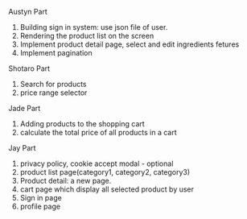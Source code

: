 Austyn Part
1. Building sign in system: use json file of user.
2. Rendering the product list on the screen
3. Implement product detail page, select and edit ingredients fetures
4. Implement pagination

Shotaro Part
1. Search for products
2. price range selector

Jade Part
1. Adding products to the shopping cart
2. calculate the total price of all products in a cart 

Jay Part
1. privacy policy, cookie accept modal - optional
2. product list page(category1, category2, category3)
3. Product detail: a new page.
4. cart page which display all selected product by user
5. Sign in page
6. profile page
